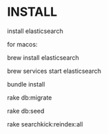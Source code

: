 # INSTALL

install elasticsearch

for macos:

brew install elasticsearch

brew services start elasticsearch

bundle install

rake db:migrate

rake db:seed

rake searchkick:reindex:all
